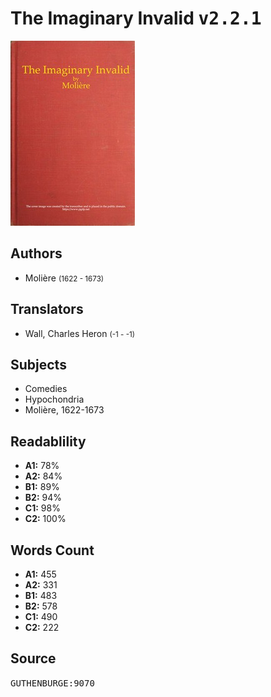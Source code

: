 # The Imaginary Invalid <kbd>v2.2.1</kbd>

![](./cover.medium.jpg "")

## Authors


 - Molière <small>(1622 - 1673)</small>

## Translators


 - Wall, Charles Heron <small>(-1 - -1)</small>

## Subjects


 - Comedies
 - Hypochondria
 - Molière, 1622-1673

## Readablility


 - **A1:** 78%
 - **A2:** 84%
 - **B1:** 89%
 - **B2:** 94%
 - **C1:** 98%
 - **C2:** 100%

## Words Count


 - **A1:** 455
 - **A2:** 331
 - **B1:** 483
 - **B2:** 578
 - **C1:** 490
 - **C2:** 222

## Source


<kbd>GUTHENBURGE:9070</kbd>
